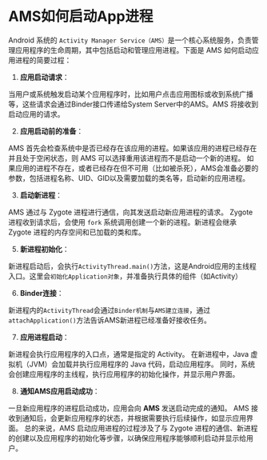 # AMS如何启动App进程

Android 系统的 `Activity Manager Service（AMS）`是一个核心系统服务，负责管理应用程序的生命周期，其中包括启动和管理应用进程。下面是 AMS 如何启动应用进程的简要过程：

1. **应用启动请求**：

当用户或系统触发启动某个应用程序时，比如用户点击应用图标或收到系统广播等，这些请求会通过Binder接口传递给System Server中的AMS。AMS 将接收到启动应用的请求。

2. **应用启动前的准备**：

AMS 首先会检查系统中是否已经存在该应用的进程。如果该应用的进程已经存在并且处于空闲状态，则 AMS 可以选择重用该进程而不是启动一个新的进程。
如果应用的进程不存在，或者已经存在但不可用（比如被杀死），AMS会准备必要的参数，包括进程名称、UID、GID以及需要加载的类名等，启动新的应用进程。

3. **启动新进程**：

AMS 通过与 Zygote 进程进行通信，向其发送启动新应用进程的请求。
Zygote 进程收到请求后，会使用 `fork` 系统调用创建一个新的进程。新进程会继承 Zygote 进程的内存空间和已加载的类和库。

5. **新进程初始化**：

新进程启动后，会执行`ActivityThread.main()`方法，这是Android应用的主线程入口。这里会`初始化Application对象`，并准备执行具体的组件（如Activity）

6. **Binder连接**：

新进程内的`ActivityThread`会通过`Binder机制`与`AMS建立连接`，通过`attachApplication()`方法告诉AMS新进程已经准备好接收任务。

7. **应用进程启动**：

新进程会执行应用程序的入口点，通常是指定的 Activity。
在新进程中，Java 虚拟机（JVM）会加载并执行应用程序的 Java 代码，启动应用程序。
同时，系统会创建应用程序的主线程，执行应用程序的初始化操作，并显示用户界面。

8. **通知AMS应用启动成功**：

一旦新应用程序的进程启动成功，应用会向 **AMS** 发送启动完成的通知。
AMS 接收到通知后，会更新应用程序的状态，并根据需要执行后续操作，如显示应用界面。
总的来说，AMS 启动应用进程的过程涉及了与 Zygote 进程的通信、新进程的创建以及应用程序的初始化等步骤，以确保应用程序能够顺利启动并显示给用户。